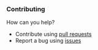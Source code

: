 ### Contributing

How can you help?
 + Contribute using [pull requests](https://github.com/enaqx/sploitware/pulls)
 + Report a bug using [issues](https://github.com/enaqx/sploitware/issues)

